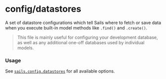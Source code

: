 # config/datastores

A set of datastore configurations which tell Sails where to fetch or save data when you execute built-in model methods like `.find()` and `.create()`.

> This file is mainly useful for configuring your development database, as well as any additional one-off databases used by individual models.

### Usage

See [`sails.config.datastores`](https://sailsjs.com/documentation/reference/configuration/sails-config-datastores) for all available options.

<docmeta name="displayName" value="datastores.js">
